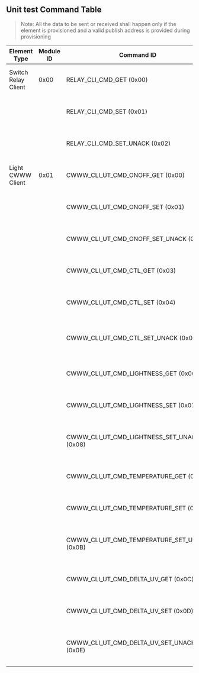 ## Unit test Command Table

> Note: All the data to be sent or received shall happen only if the element is provisioned and a valid publish address is provided during provisioning

| Element Type        | Module ID | Command ID                                   | UT Command                                      | Description                                           | Status |
| ------------------- | --------- | -------------------------------------------- | ----------------------------------------------- | ----------------------------------------------------- | ------ |
| Switch Relay Client | 0x00      | RELAY_CLI_CMD_GET (0x00)                     | ut 0 0 1 [el_id]                                | Send Relay ONOFF GET msg to element_id                | FAIL   |
|                     |           | RELAY_CLI_CMD_SET (0x01)                     | ut 0 1 1 [el_id]                                | Send Relay ONOFF SET msg to element_id                | PASS   |
|                     |           | RELAY_CLI_CMD_SET_UNACK (0x02)               | ut 0 2 1 [el_id]                                | Send Relay ONOFF SET UNACK msg to element_id          | PASS   |
| Light CWWW Client   | 0x01      | CWWW_CLI_UT_CMD_ONOFF_GET (0x00)             | ut 1 0 1 [el_id]                                | Send CWWW ONOFF GET msg to element_id                 | TBT    |
|                     |           | CWWW_CLI_UT_CMD_ONOFF_SET (0x01)             | ut 1 1 1 [el_id]                                | Send CWWW ONOFF SET msg to element_id                 | TBT    |
|                     |           | CWWW_CLI_UT_CMD_ONOFF_SET_UNACK (0x02)       | ut 1 2 1 [el_id]                                | Send CWWW ONOFF SET UNACK msg to element_id           | TBT    |
|                     |           | CWWW_CLI_UT_CMD_CTL_GET (0x03)               | ut 1 3 1 [el_id]                                | Send CWWW CTL GET Command to element_id               | TBT    |
|                     |           | CWWW_CLI_UT_CMD_CTL_SET (0x04)               | ut 1 4 4 [el_id] [temp] [brightness] [delta_uv] | Send CWWW CTL SET Command to element_id               | TBT    |
|                     |           | CWWW_CLI_UT_CMD_CTL_SET_UNACK (0x05)         | ut 1 5 4 [el_id] [temp] [brightness] [delta_uv] | Send CWWW CTL SET UNACK Command to element_id         | TBT    |
|                     |           | CWWW_CLI_UT_CMD_LIGHTNESS_GET (0x06)         | ut 1 6 1 [el_id]                                | Send CWWW LIGHTNESS GET Command to element_id         | TBT    |
|                     |           | CWWW_CLI_UT_CMD_LIGHTNESS_SET (0x07)         | ut 1 7 2 [el_id] [brigntness]                   | Send CWWW LIGHTNESS SET Command to element_id         | TBT    |
|                     |           | CWWW_CLI_UT_CMD_LIGHTNESS_SET_UNACK (0x08)   | ut 1 8 2 [el_id] [brigntness]                   | Send CWWW LIGHTNESS SET UNACK Command to element_id   | TBT    |
|                     |           | CWWW_CLI_UT_CMD_TEMPERATURE_GET (0x09)       | ut 1 9 1 [el_id]                                | Send CWWW TEMPERATURE GET Command to element_id       | TBT    |
|                     |           | CWWW_CLI_UT_CMD_TEMPERATURE_SET (0x0A)       | ut 1 10 2 [el_id] [temperature]                 | Send CWWW TEMPERATURE SET Command to element_id       | TBT    |
|                     |           | CWWW_CLI_UT_CMD_TEMPERATURE_SET_UNACK (0x0B) | ut 1 11 2 [el_id] [temperature]                 | Send CWWW TEMPERATURE SET UNACK Command to element_id | TBT    |
|                     |           | CWWW_CLI_UT_CMD_DELTA_UV_GET (0x0C)          | ut 1 12 1 [el_id]                               | Send CWWW DELTA UV GET Command to element_id          | TBT    |
|                     |           | CWWW_CLI_UT_CMD_DELTA_UV_SET (0x0D)          | ut 1 13 2 [el_id] [delta_uv]                    | Send CWWW DELTA UV SET Command to element_id          | TBT    |
|                     |           | CWWW_CLI_UT_CMD_DELTA_UV_SET_UNACK (0x0E)    | ut 1 14 2 [el_id] [delta_uv]                    | Send CWWW DELTA UV SET UNACK Command to element_id    | TBT    |
